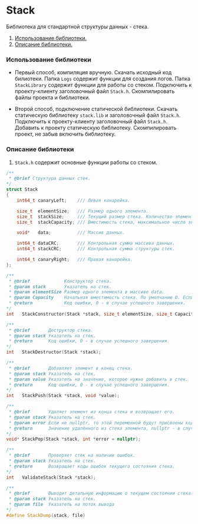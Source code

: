 # Stack
Библиотека для стандартной структуры данных - стека.

1. [Использование библиотеки.](#использование-библиотеки)
2. [Описание библиотеки.](#описание-библиотеки)

### Использование библиотеки

* Первый способ, компиляция вручную. Скачать исходный код билиотеки.
Папка `Logs` содержит функции для создания логов.
Папка `StackLibrary` содержит функции для работы со стеком.
Подключить к проекту-клиенту заголовочный файл `Stack.h`. Скомпилировать файлы проекта и библиотеки.

* Второй способ, подключение статической библиотеки. Скачать статическую библиотеку `stack.lib` и заголовочный файл `Stack.h`.
Подключить к проекту-клиенту заголовочный файл `Stack.h`. Добавить к проекту статическую библиотеку. Скомпилировать проект, не забыв включить библиотеку.

### Описание библиотеки

1. `Stack.h` содержит основные функции работы со стеком.
```C++
/**
 * @brief Структура данных стек.
*/
struct Stack
{
    int64_t canaryLeft;    /// Левая канарейка.

    size_t  elementSize;   /// Размер одного элемента.
    size_t  stackSize;     /// Текущий размер стека. Количество элементов, находящихся в стеке в данный момент.
    size_t  stackCapacity; /// Вместимость стека, максимальное число элементов, которые может хранить стек.

    void*   data;          /// Массив данных.

    int64_t dataCRC;       /// Контрольная сумма массива данных.
    int64_t stackCRC;      /// Контрольная сумма структуры стек.

    int64_t canaryRight;   /// Правая канарейка.
};

/**
 * @brief             Конструктор стека.
 * @param stack       Указатель на стек.
 * @param elementSize Размер одного элемента в массиве data.
 * @param Capacity    Начальная вместимость стека. По умолчанию 0. Если значение больше 0, то под данные будет выделена память.
 * @return            Код ошибки, 0 - в случае успешного завершения.
*/
int   StackConstructor(Stack *stack, size_t elementSize, size_t Capacity = 0);

/**
 * @brief       Деструктор стека.
 * @param stack Указатель на стек.
 * @return      Код ошибки, 0 - в случае успешного завершения.
*/
int   StackDestructor(Stack *stack);

/**
 * @brief       Добавляет элемент в конец стека.
 * @param stack Указатель на стек.
 * @param value Указатель на значение, которое нужно добавить в стек.
 * @return      Код ошибки, 0 - в случае успешного завершения.
*/
int   StackPush(Stack *stack, void *value);

/**
 * @brief       Удаляет элемент из конца стека и возвращает его.
 * @param stack Указатель на стек.
 * @param error Если не nullptr, то этой переменной будут присвоены коды ошибок, которые произошли во время работы функции.
 * @return      Значение удалённого из стека элемента, nullptr - в случае ошибки.
*/
void* StackPop(Stack *stack, int *error = nullptr);

/**
 * @brief       Проверяет стек на наличии ошибок.
 * @param stack Указатель на стек.
 * @return      Возвращает коды ошибок текущего состояния стека.
*/
int   ValidateStack(Stack *stack);

/**
 * @brief       Выводит детальную информацию о текущем состоянии стека.
 * @param stack Указатель на стек.
 * @param file  Указатель на поток вывода
*/
#define StackDump(stack, file)

```